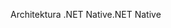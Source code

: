 <span data-ttu-id="2d37b-101">Architektura .NET Native</span><span class="sxs-lookup"><span data-stu-id="2d37b-101">.NET Native</span></span>